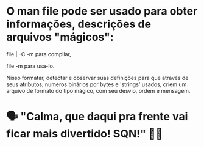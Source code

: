 # O man file pode ser usado para obter informações, descrições de arquivos "mágicos":

file | -C -m <arquivo> para compilar, 

file -m <arquivo> para usa-lo.

Nisso formatar, detectar e observar suas definições para que através de seus atributos,
numeros binários por bytes e 'strings' usados, criem um arquivo de formato do tipo mágico,
com seu desvio, ordem e mensagem. 

# 🗣️ "Calma, que daqui pra frente vai ficar mais divertido! SQN!" 🤖🖖
